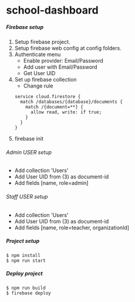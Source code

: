 # school-dashboard

##### Firebase setup
1. Setup firebase project. 
2. Setup firebase web config at config folders.
3. Authenticate menu 
   - Enable provider: Email/Password
   - Add user with Email/Password
   - Get User UID
4. Set up firebase collection
   - Change rule 
   ```
   service cloud.firestore {
     match /databases/{database}/documents {
       match /{document=**} {
         allow read, write: if true;
       }
     }
   }
   ```
5. firebase init 
  
######  Admin USER setup
- Add collection 'Users' 
- Add User UID from (3) as document-id
- Add fields [name, role=admin] 

######  Staff USER setup
- Add collection 'Users' 
- Add User UID from (3) as document-id
- Add fields [name, role=teacher, organizationId] 

##### Project setup
```
$ npm install
$ npm run start
```


##### Deploy project 
```
$ npm run build
$ firebase deploy
```